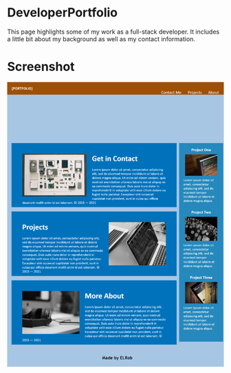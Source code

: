 # DeveloperPortfolio
This page highlights some of my work as a full-stack developer.  It includes a little bit about my background as well as my contact information.

# Screenshot
![Full page view of portfolio webpage with three main sections and a sidebar for project view.](./images\1631202800747.png)

